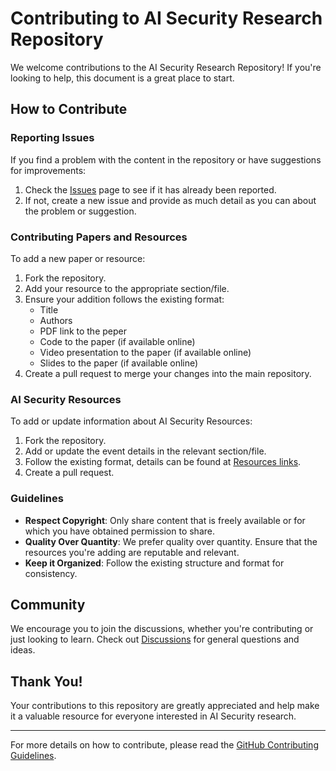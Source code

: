 # Contributing to AI Security Research Repository

We welcome contributions to the AI Security Research Repository! If you're looking to help, this document is a great place to start.

## How to Contribute

### Reporting Issues

If you find a problem with the content in the repository or have suggestions for improvements:
1. Check the [Issues](https://github.com/tsmotlp/AI-Security-Research/issues) page to see if it has already been reported.
2. If not, create a new issue and provide as much detail as you can about the problem or suggestion.

### Contributing Papers and Resources

To add a new paper or resource:
1. Fork the repository.
2. Add your resource to the appropriate section/file.
3. Ensure your addition follows the existing format:
   - Title
   - Authors
   - PDF link to the peper
   - Code to the paper (if available online)
   - Video presentation to the paper (if available online)
   - Slides to the paper (if available online)
4. Create a pull request to merge your changes into the main repository.

### AI Security Resources

To add or update information about AI Security Resources:
1. Fork the repository.
2. Add or update the event details in the relevant section/file.
3. Follow the existing format, details can be found at [Resources links](https://github.com/tsmotlp/AI-Security-Research/blob/master/README.md#resource-links).
4. Create a pull request.

### Guidelines

- **Respect Copyright**: Only share content that is freely available or for which you have obtained permission to share.
- **Quality Over Quantity**: We prefer quality over quantity. Ensure that the resources you're adding are reputable and relevant.
- **Keep it Organized**: Follow the existing structure and format for consistency.

## Community

We encourage you to join the discussions, whether you're contributing or just looking to learn. Check out [Discussions](https://github.com/tsmotlp/AI-Security-Research/discussions) for general questions and ideas.

## Thank You!

Your contributions to this repository are greatly appreciated and help make it a valuable resource for everyone interested in AI Security research.

---

For more details on how to contribute, please read the [GitHub Contributing Guidelines](https://docs.github.com/en/github/collaborating-with-issues-and-pull-requests).
